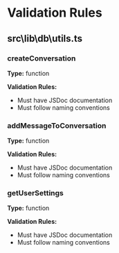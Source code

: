 # Validation Rules


## src\lib\db\utils.ts


### createConversation

**Type:** function

**Validation Rules:**
- Must have JSDoc documentation
- Must follow naming conventions

### addMessageToConversation

**Type:** function

**Validation Rules:**
- Must have JSDoc documentation
- Must follow naming conventions

### getUserSettings

**Type:** function

**Validation Rules:**
- Must have JSDoc documentation
- Must follow naming conventions
